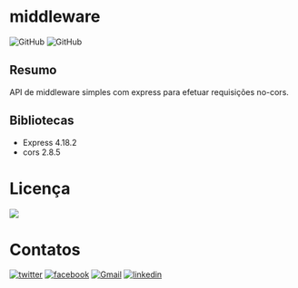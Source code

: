 # middleware

![GitHub](https://img.shields.io/badge/-NodeJS-%23339933?style=for-the-badge&logo=nodejs)
![GitHub](https://img.shields.io/badge/-Express-%23000000?style=for-the-badge&logo=express)

## Resumo

API de middleware simples com express para efetuar requisições no-cors.

## Bibliotecas

- Express 4.18.2
- cors 2.8.5


# Licença

![](https://img.shields.io/github/license/aaamenezes/demenezescast?style=for-the-badge)

# Contatos

[![twitter](https://img.shields.io/badge/%20-Twitter-1DA1F2?style=for-the-badge&logo=twitter&logoColor=white)](https://twitter.com/SilvioCBONFIM)
[![facebook](https://img.shields.io/badge/%20-Facebook-1877F2?style=for-the-badge&logo=facebook&logoColor=white)](https://facebook.com/silvio.cavalcanti.5)
[![Gmail](https://img.shields.io/badge/%20-Gmail-EA4335?style=for-the-badge&logo=gmail&logoColor=white)](mailto:silviocavalcanti2011@gmail.com)
[![linkedin](https://img.shields.io/badge/%20-Linkedin-0A66C2?style=for-the-badge&logo=linkedin&logoColor=white)](https://www.linkedin.com/in/silvio-cavalcanti-1096768a/)